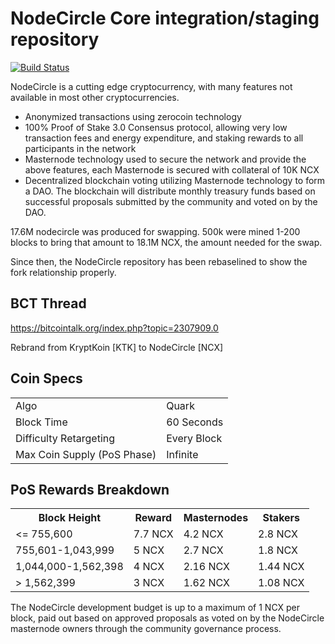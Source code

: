 NodeCircle Core integration/staging repository
=====================================

[![Build Status](https://travis-ci.org/nodecircle/NodeCircle.svg?branch=master)](https://travis-ci.org/nodecircle/NodeCircle)

NodeCircle is a cutting edge cryptocurrency, with many features not available in most other cryptocurrencies.
- Anonymized transactions using zerocoin technology
- 100% Proof of Stake 3.0 Consensus protocol, allowing very low transaction fees and energy expenditure, and staking rewards to all participants in the network
- Masternode technology used to secure the network and provide the above features, each Masternode is secured
  with collateral of 10K NCX
- Decentralized blockchain voting utilizing Masternode technology to form a DAO. The blockchain will distribute monthly treasury funds based on successful proposals submitted by the community and voted on by the DAO.

17.6M nodecircle was produced for swapping. 500k were mined 1-200 blocks to bring that amount to 18.1M NCX, the amount needed for the swap.

Since then, the NodeCircle repository has been rebaselined to show the fork relationship properly.

## BCT Thread ##

https://bitcointalk.org/index.php?topic=2307909.0

Rebrand from KryptKoin [KTK] to NodeCircle [NCX]

## Coin Specs ##
<table>
<tr><td>Algo</td><td>Quark</td></tr>
<tr><td>Block Time</td><td>60 Seconds</td></tr>
<tr><td>Difficulty Retargeting</td><td>Every Block</td></tr>
<tr><td>Max Coin Supply (PoS Phase)</td><td>Infinite</td></tr>
</table>

## PoS Rewards Breakdown ##

<table>
<th>Block Height</th><th>Reward</th><th>Masternodes</th><th>Stakers</th>
<tr><td><= 755,600</td><td>7.7 NCX</td><td>4.2 NCX</td><td>2.8 NCX</td></tr>
<tr><td>755,601-1,043,999</td><td>5 NCX</td><td>2.7 NCX</td><td>1.8 NCX</td></tr>
<tr><td>1,044,000-1,562,398</td><td>4 NCX</td><td>2.16 NCX</td><td>1.44 NCX</td></tr>
<tr><td>> 1,562,399</td><td>3 NCX</td><td>1.62 NCX</td><td>1.08 NCX</td></tr>
</table>

The NodeCircle development budget is up to a maximum of 1 NCX per block, paid out based on approved proposals as voted on by the NodeCircle masternode owners through the community governance process.
